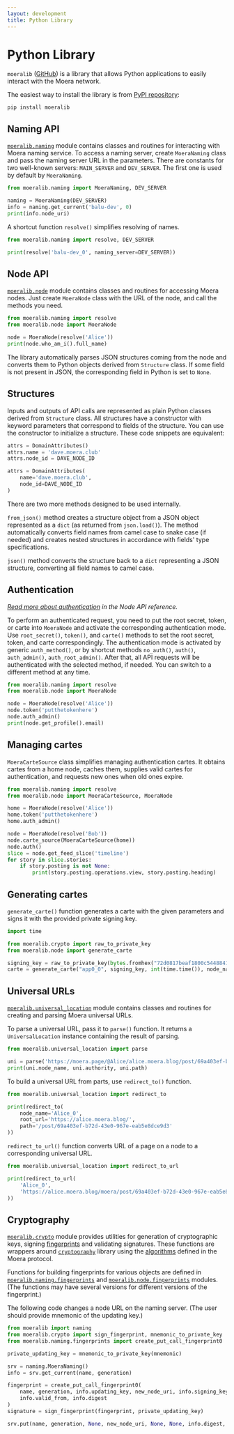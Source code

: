 ```yaml
---
layout: development
title: Python Library
---
```


# Python Library

`moeralib` ([GitHub][1]) is a library that allows Python applications to easily
interact with the Moera network.

The easiest way to install the library is from [PyPI repository][2]:

```
pip install moeralib
```

## Naming API

<code><a href="naming.html">moeralib.naming</a></code> module contains classes and
routines for interacting with Moera naming service. To access a naming server, create
`MoeraNaming` class and pass the naming server URL in the parameters. There are
constants for two well-known servers: `MAIN_SERVER` and `DEV_SERVER`. The first one
is used by default by `MoeraNaming`.

```python
from moeralib.naming import MoeraNaming, DEV_SERVER

naming = MoeraNaming(DEV_SERVER)
info = naming.get_current('balu-dev', 0)
print(info.node_uri)
```

A shortcut function `resolve()` simplifies resolving of names.

```python
from moeralib.naming import resolve, DEV_SERVER

print(resolve('balu-dev_0', naming_server=DEV_SERVER))
```

## Node API

<code><a href="node.html">moeralib.node</a></code> module contains classes and
routines for accessing Moera nodes. Just create `MoeraNode` class with the URL of
the node, and call the methods you need.

```python
from moeralib.naming import resolve
from moeralib.node import MoeraNode

node = MoeraNode(resolve('Alice'))
print(node.who_am_i().full_name)
```

The library automatically parses JSON structures coming from the node and converts
them to Python objects derived from `Structure` class. If some field is not present
in JSON, the corresponding field in Python is set to `None`.

## Structures

Inputs and outputs of API calls are represented as plain Python classes derived from
`Structure` class. All structures have a constructor with keyword parameters that
correspond to fields of the structure. You can use the constructor to initialize
a structure. These code snippets are equivalent:

```python
attrs = DomainAttributes()
attrs.name = 'dave.moera.club'
attrs.node_id = DAVE_NODE_ID
```
```python
attrs = DomainAttributes(
    name='dave.moera.club',
    node_id=DAVE_NODE_ID
)
```

There are two more methods designed to be used internally.

`from_json()` method creates a structure object from a JSON object represented as
a `dict` (as returned from `json.load()`). The method automatically converts field
names from camel case to snake case (if needed) and creates nested structures in
accordance with fields' type specifications.

`json()` method converts the structure back to a `dict` representing a JSON structure,
converting all field names to camel case.

## Authentication

_[Read more about authentication][3] in the Node API reference._

To perform an authenticated request, you need to put the root secret, token, or carte
into `MoeraNode` and activate the corresponding authentication mode. Use
`root_secret()`, `token()`, and `carte()` methods to set the root secret, token, and
carte correspondingly. The authentication mode is activated by generic
`auth_method()`, or by shortcut methods `no_auth()`, `auth()`, `auth_admin()`,
`auth_root_admin()`. After that, all API requests will be authenticated with
the selected method, if needed. You can switch to a different method at any time.

```python
from moeralib.naming import resolve
from moeralib.node import MoeraNode

node = MoeraNode(resolve('Alice'))
node.token('putthetokenhere')
node.auth_admin()
print(node.get_profile().email)
```

## Managing cartes

`MoeraCarteSource` class simplifies managing authentication cartes. It obtains cartes
from a home node, caches them, supplies valid cartes for authentication, and requests
new ones when old ones expire.

```python
from moeralib.naming import resolve
from moeralib.node import MoeraCarteSource, MoeraNode

home = MoeraNode(resolve('Alice'))
home.token('putthetokenhere')
home.auth_admin()

node = MoeraNode(resolve('Bob'))
node.carte_source(MoeraCarteSource(home))
node.auth()
slice = node.get_feed_slice('timeline')
for story in slice.stories:
    if story.posting is not None:
        print(story.posting.operations.view, story.posting.heading)
```

## Generating cartes

`generate_carte()` function generates a carte with the given parameters and signs
it with the provided private signing key.

```python
import time

from moeralib.crypto import raw_to_private_key
from moeralib.node import generate_carte

signing_key = raw_to_private_key(bytes.fromhex("72d0817beaf1800c5448841e490139b680f134a56e140bdb4f33aeb2c43e3c48"))
carte = generate_carte("app0_0", signing_key, int(time.time()), node_name='Alice')
```

## Universal URLs

<code><a href="universal_location.html">moeralib.universal_location</a></code>
module contains classes and routines for creating and parsing Moera universal
URLs.

To parse a universal URL, pass it to `parse()` function. It returns a
`UniversalLocation` instance containing the result of parsing.

```python
from moeralib.universal_location import parse

uni = parse('https://moera.page/@Alice/alice.moera.blog/post/69a403ef-b72d-43e0-967e-eab5e8dce9d3')
print(uni.node_name, uni.authority, uni.path)
```

To build a universal URL from parts, use `redirect_to()` function.

```python
from moeralib.universal_location import redirect_to

print(redirect_to(
    node_name='Alice_0',
    root_url='https://alice.moera.blog/',
    path='/post/69a403ef-b72d-43e0-967e-eab5e8dce9d3'
))
```

`redirect_to_url()` function converts URL of a page on a node to a corresponding
universal URL.

```python
from moeralib.universal_location import redirect_to_url

print(redirect_to_url(
    'Alice_0',
    'https://alice.moera.blog/moera/post/69a403ef-b72d-43e0-967e-eab5e8dce9d3'
))
```

## Cryptography

<code><a href="crypto.html">moeralib.crypto</a></code> module provides utilities
for generation of cryptographic keys, signing
<a href="../cryptography/fingerprint.html">fingerprints</a> and validating
signatures. These functions are wrappers around
<code><a href="https://pypi.org/project/cryptography/">cryptography</a></code>
library using the <a href="../cryptography/algorithms.html">algorithms</a>
defined in the Moera protocol.

Functions for building fingerprints for various objects are defined in
<code><a href="naming-fingerprints.html">moeralib.naming.fingerprints</a></code>
and <code><a href="node-fingerprints.html">moeralib.node.fingerprints</a></code>
modules. (The functions may have several versions for different versions of
the fingerprint.)

The following code changes a node URL on the naming server.
(The user should provide mnemonic of the updating key.)

```python
from moeralib import naming
from moeralib.crypto import sign_fingerprint, mnemonic_to_private_key
from moeralib.naming.fingerprints import create_put_call_fingerprint0

private_updating_key = mnemonic_to_private_key(mnemonic)

srv = naming.MoeraNaming()
info = srv.get_current(name, generation)

fingerprint = create_put_call_fingerprint0(
    name, generation, info.updating_key, new_node_uri, info.signing_key,
    info.valid_from, info.digest
)
signature = sign_fingerprint(fingerprint, private_updating_key)

srv.put(name, generation, None, new_node_uri, None, None, info.digest, signature)
```

[1]: https://github.com/MoeraOrg/python-moeralib
[2]: https://pypi.org/project/moeralib/
[3]: /development/node-api/authentication.html
